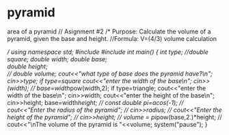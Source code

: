 # pyramid
area of a pyramid
// Asignment #2
/*
Purpose: Calculate the volume of a pyramid, given the base and height.
//Formula: V=(4/3)  volume calculation
           
*/
using namespace std;
#include <iostream>
#include <cmath>
int main()
{
    int type;
    //double square;
    double width;
    double base;        
    double height;        
  //  double volume;
    cout<<"what type of base does the pyramid have?\n";
    cin>>type;
    if type=square
 cout<<"enter the width of the base\n";
        cin>>(width);
     //   base=width*pow(width,2);
        if type=triangle;
    cout<<"enter the width of the base\n";
    cin>>width;
    cout<<"enter the height of the base\n";
    cin>>height;
    base=width*height;
  // const double pi=acos(-1);
     // cout<<"Enter the radius of the pyramid";
     // cin>>radius;
//      cout<<"Enter the height of the pyramid";
  //    cin>>height;
    //     volume = pi*pow(base,2.)*height;
      //   cout<<"\nThe volume of the pyramid is "<<volume;
      system("pause");
}
